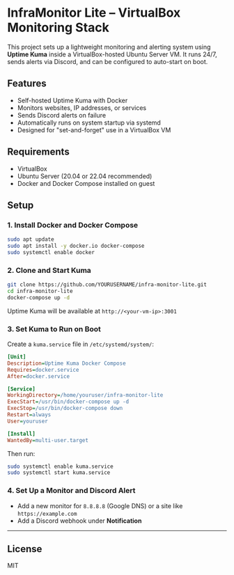 # InfraMonitor Lite – VirtualBox Monitoring Stack

This project sets up a lightweight monitoring and alerting system using **Uptime Kuma** inside a VirtualBox-hosted Ubuntu Server VM. It runs 24/7, sends alerts via Discord, and can be configured to auto-start on boot.

## Features

- Self-hosted Uptime Kuma with Docker
- Monitors websites, IP addresses, or services
- Sends Discord alerts on failure
- Automatically runs on system startup via systemd
- Designed for "set-and-forget" use in a VirtualBox VM

## Requirements

- VirtualBox
- Ubuntu Server (20.04 or 22.04 recommended)
- Docker and Docker Compose installed on guest

## Setup

### 1. Install Docker and Docker Compose

```bash
sudo apt update
sudo apt install -y docker.io docker-compose
sudo systemctl enable docker
```

### 2. Clone and Start Kuma

```bash
git clone https://github.com/YOURUSERNAME/infra-monitor-lite.git
cd infra-monitor-lite
docker-compose up -d
```

Uptime Kuma will be available at `http://<your-vm-ip>:3001`

### 3. Set Kuma to Run on Boot

Create a `kuma.service` file in `/etc/systemd/system/`:

```ini
[Unit]
Description=Uptime Kuma Docker Compose
Requires=docker.service
After=docker.service

[Service]
WorkingDirectory=/home/youruser/infra-monitor-lite
ExecStart=/usr/bin/docker-compose up -d
ExecStop=/usr/bin/docker-compose down
Restart=always
User=youruser

[Install]
WantedBy=multi-user.target
```

Then run:
```bash
sudo systemctl enable kuma.service
sudo systemctl start kuma.service
```

### 4. Set Up a Monitor and Discord Alert

- Add a new monitor for `8.8.8.8` (Google DNS) or a site like `https://example.com`
- Add a Discord webhook under **Notification**

---

## License

MIT
